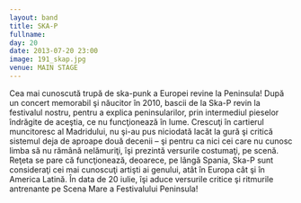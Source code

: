 ```yaml
---
layout: band
title: SKA-P
fullname: 
day: 20
date: 2013-07-20 23:00
image: 191_skap.jpg
venue: MAIN STAGE
---
```


Cea mai cunoscută trupă de ska-punk a Europei revine la Peninsula! După un concert memorabil şi năucitor în 2010, bascii de la Ska-P revin la festivalul nostru, pentru a explica peninsularilor, prin intermediul pieselor îndrăgite de aceştia, ce nu funcţionează în lume. Crescuţi în cartierul muncitoresc al Madridului, nu şi-au pus niciodată lacăt la gură şi critică sistemul deja de aproape două decenii – şi pentru ca nici cei care nu cunosc limba să nu rămână nelămuriţi, îşi prezintă versurile costumaţi, pe scenă. Reţeta se pare că funcţionează, deoarece, pe lângă Spania, Ska-P sunt consideraţi cei mai cunoscuţi artişti ai genului, atât în Europa cât şi în America Latină. În data de 20 iulie, îşi aduce versurile critice şi ritmurile antrenante pe Scena Mare a Festivalului Peninsula!
